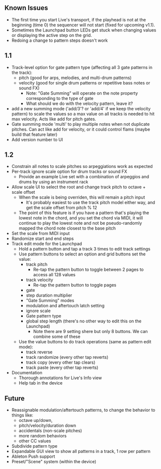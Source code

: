 ## Known Issues
- The first time you start Live's transport, if the playhead is not at the beginning (time 0) the sequencer will not start (fixed for upcoming v1.1).
- Sometimes the Launchpad button LEDs get stuck when changing values or displaying the active step on the grid.
- Redoing a change to pattern steps doesn't work

## 1.1
- Track-level option for gate pattern type (affecting all 3 gate patterns in the track):
  - pitch (good for arps, melodies, and multi-drum patterns)
  - velocity (good for single drum patterns or repetitive bass notes or sound FX)
    - Note: "Gate Summing" will operate on the note property corresponding to the type of gate
    - What should we do with the velocity pattern, leave it?
- add a new summing mode ('add/3'? or 'add/4' if we keep the velocity pattern) to scale the values so a max value on all tracks is needed to hit max velocity. Acts like add for pitch gates.
- Gate summing mode 'multi' to play multiple notes when not duplicate pitches. Can act like add for velocity, or it could control flams (maybe build that feature later)
- Add version number to UI

## 1.2
- Constrain all notes to scale pitches so arpeggiations work as expected
- Per-track ignore scale option for drum tracks or sound FX
  - Provide an example Live set with a combination of arpeggios and drums by using an instrument rack
- Allow scale UI to select the root and change track pitch to octave + scale offset
  - When the scale is being overriden, this will remain a pitch input
    - It's probably easiest to use the track pitch model either way, and get the scale offset from pitch % 12
  - The point of this feature is if you have a pattern that's playing the lowest note in the chord, and you set the chord via MIDI, it will continue to play the lowest note and not be pseudo-randomly mapped the chord note closest to the base pitch
- Set the scale from MIDI input
- Randomize start and end steps
- Track edit mode for the Launchpad
  - Hold a pattern button and tap a track 3 times to edit track settings
  - Use pattern buttons to select an option and grid buttons set the value:
    - track pitch
      - Re-tap the pattern button to toggle between 2 pages to access all 128 values
    - track velocity
      - Re-tap the pattern button to toggle pages
    - gate
    - step duration multiplier
    - "Gate Summing" modes
    - modulation and aftertouch latch setting
    - ignore scale
    - Gate pattern type
    - global step length (there's no other way to edit this on the Launchpad)
      - Note there are 9 setting shere but only 8 buttons. We can combine some of these
  - Use the value buttons to do track operations (same as pattern edit mode):
    - track reverse
    - track randomize (every other tap reverts)
    - track copy (every other tap clears)
    - track paste  (every other tap reverts)
- Documentation
  - Thorough annotations for Live's Info view
  - Help tab in the device

## Future
- Reassignable modulation/aftertouch patterns, to change the behavior to things like:
  - octave up/down,
  - pitch/velocity/duration down
  - accidentals (non-scale pitches)
  - more random behaviors
  - other CC values
- Subdivide pattern type
- Expandable GUI view to show all patterns in a track, 1 row per pattern
- Ableton Push support
- Preset/"Scene" system (within the device)
